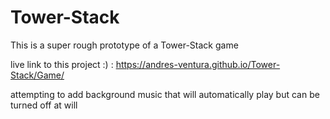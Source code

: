 # Tower-Stack
This is a super rough prototype of a Tower-Stack game 


live link to this project :) : https://andres-ventura.github.io/Tower-Stack/Game/


attempting to add background music that will automatically play but can be turned off at will
